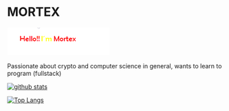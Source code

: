 # MORTEX
![Screenshot](imagen.png.png)

Passionate about crypto and computer science in general, wants to learn to program (fullstack)

[![github stats](https://github-readme-stats.vercel.app/api?username=mr-mortex&count_private=true&show_icons=true&theme=tokyonight)](https://github.com/mr-mortex/github-readme-stats)



[![Top Langs](https://github-readme-stats.vercel.app/api/top-langs/?username=mr-mortex&layout=compact&langs_count=8&theme=cobalt)](https://github.com/mr-mortex/github-readme-stats)

